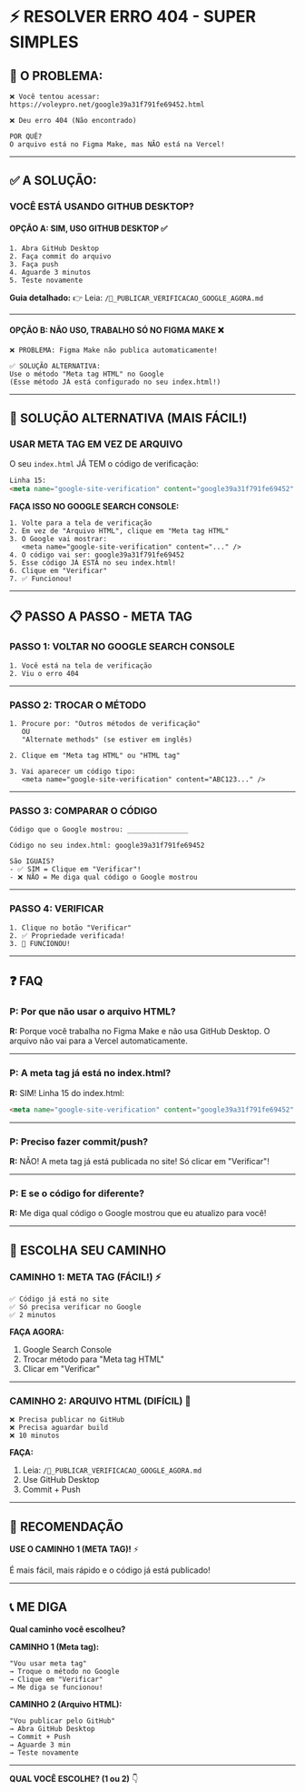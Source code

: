 # ⚡ RESOLVER ERRO 404 - SUPER SIMPLES

## 🎯 O PROBLEMA:

```
❌ Você tentou acessar:
https://voleypro.net/google39a31f791fe69452.html

❌ Deu erro 404 (Não encontrado)

POR QUÊ?
O arquivo está no Figma Make, mas NÃO está na Vercel!
```

---

## ✅ A SOLUÇÃO:

### **VOCÊ ESTÁ USANDO GITHUB DESKTOP?**

#### **OPÇÃO A: SIM, USO GITHUB DESKTOP** ✅

```
1. Abra GitHub Desktop
2. Faça commit do arquivo
3. Faça push
4. Aguarde 3 minutos
5. Teste novamente
```

**Guia detalhado:**
👉 Leia: `/🚀_PUBLICAR_VERIFICACAO_GOOGLE_AGORA.md`

---

#### **OPÇÃO B: NÃO USO, TRABALHO SÓ NO FIGMA MAKE** ❌

```
❌ PROBLEMA: Figma Make não publica automaticamente!

✅ SOLUÇÃO ALTERNATIVA:
Use o método "Meta tag HTML" no Google
(Esse método JÁ está configurado no seu index.html!)
```

---

## 🎯 SOLUÇÃO ALTERNATIVA (MAIS FÁCIL!)

### **USAR META TAG EM VEZ DE ARQUIVO**

O seu `index.html` JÁ TEM o código de verificação:

```html
Linha 15:
<meta name="google-site-verification" content="google39a31f791fe69452" />
```

**FAÇA ISSO NO GOOGLE SEARCH CONSOLE:**

```
1. Volte para a tela de verificação
2. Em vez de "Arquivo HTML", clique em "Meta tag HTML"
3. O Google vai mostrar:
   <meta name="google-site-verification" content="..." />
4. O código vai ser: google39a31f791fe69452
5. Esse código JÁ ESTÁ no seu index.html!
6. Clique em "Verificar"
7. ✅ Funcionou!
```

---

## 📋 PASSO A PASSO - META TAG

### **PASSO 1: VOLTAR NO GOOGLE SEARCH CONSOLE**

```
1. Você está na tela de verificação
2. Viu o erro 404
```

---

### **PASSO 2: TROCAR O MÉTODO**

```
1. Procure por: "Outros métodos de verificação"
   OU
   "Alternate methods" (se estiver em inglês)

2. Clique em "Meta tag HTML" ou "HTML tag"

3. Vai aparecer um código tipo:
   <meta name="google-site-verification" content="ABC123..." />
```

---

### **PASSO 3: COMPARAR O CÓDIGO**

```
Código que o Google mostrou: _______________

Código no seu index.html: google39a31f791fe69452

São IGUAIS?
- ✅ SIM = Clique em "Verificar"!
- ❌ NÃO = Me diga qual código o Google mostrou
```

---

### **PASSO 4: VERIFICAR**

```
1. Clique no botão "Verificar"
2. ✅ Propriedade verificada!
3. 🎉 FUNCIONOU!
```

---

## ❓ FAQ

### **P: Por que não usar o arquivo HTML?**

**R:** Porque você trabalha no Figma Make e não usa GitHub Desktop. O arquivo não vai para a Vercel automaticamente.

---

### **P: A meta tag já está no index.html?**

**R:** SIM! Linha 15 do index.html:
```html
<meta name="google-site-verification" content="google39a31f791fe69452" />
```

---

### **P: Preciso fazer commit/push?**

**R:** NÃO! A meta tag já está publicada no site! Só clicar em "Verificar"!

---

### **P: E se o código for diferente?**

**R:** Me diga qual código o Google mostrou que eu atualizo para você!

---

## 🎯 ESCOLHA SEU CAMINHO

### **CAMINHO 1: META TAG (FÁCIL!)** ⚡

```
✅ Código já está no site
✅ Só precisa verificar no Google
✅ 2 minutos
```

**FAÇA AGORA:**
1. Google Search Console
2. Trocar método para "Meta tag HTML"
3. Clicar em "Verificar"

---

### **CAMINHO 2: ARQUIVO HTML (DIFÍCIL)** 🔧

```
❌ Precisa publicar no GitHub
❌ Precisa aguardar build
❌ 10 minutos
```

**FAÇA:**
1. Leia: `/🚀_PUBLICAR_VERIFICACAO_GOOGLE_AGORA.md`
2. Use GitHub Desktop
3. Commit + Push

---

## 🚀 RECOMENDAÇÃO

**USE O CAMINHO 1 (META TAG)!** ⚡

É mais fácil, mais rápido e o código já está publicado!

---

## 📞 ME DIGA

**Qual caminho você escolheu?**

**CAMINHO 1 (Meta tag):**
```
"Vou usar meta tag"
→ Troque o método no Google
→ Clique em "Verificar"
→ Me diga se funcionou!
```

**CAMINHO 2 (Arquivo HTML):**
```
"Vou publicar pelo GitHub"
→ Abra GitHub Desktop
→ Commit + Push
→ Aguarde 3 min
→ Teste novamente
```

---

**QUAL VOCÊ ESCOLHE? (1 ou 2)** 👇
